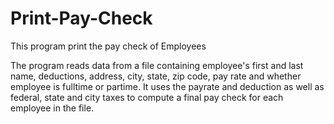 # Print-Pay-Check
This program print the pay check of Employees

The program reads data from a file containing employee's first and last name, deductions, address, city, state, zip code, pay rate and whether employee is fulltime or partime. It uses the payrate and deduction as well as federal, state and city taxes to compute a final pay check for each employee in the file.
